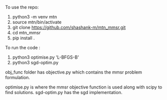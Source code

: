 To use the repo:
1. python3 -m venv mtn
2. source mtn/bin/activate
3. git clone https://github.com/shashank-m/mtn_mmsr.git
4. cd mtn_mmsr
5. pip install .

To run the code :
1. python3 optimise.py 'L-BFGS-B'
2. python3 sgd-optim.py



obj_func folder has objective.py which contains the mmsr problem formulation.

optimise.py is where the mmsr objective function is used along with scipy to find solutions.
sgd-optim.py has the sgd implementation.